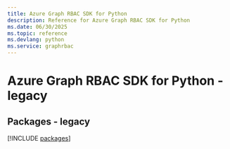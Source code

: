 ```yaml
---
title: Azure Graph RBAC SDK for Python
description: Reference for Azure Graph RBAC SDK for Python
ms.date: 06/30/2025
ms.topic: reference
ms.devlang: python
ms.service: graphrbac
---
```

# Azure Graph RBAC SDK for Python - legacy
## Packages - legacy
[!INCLUDE [packages](graph-rbac-index.md)]